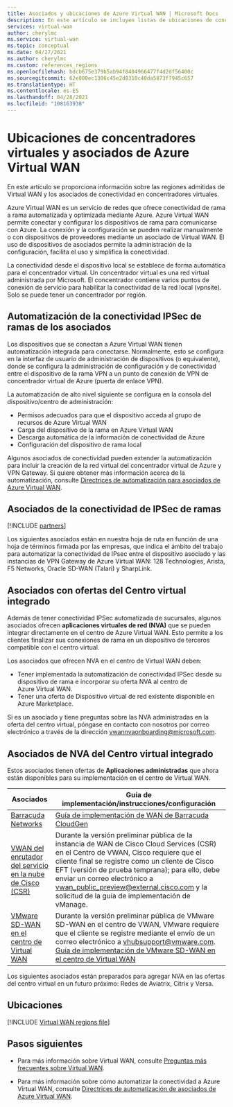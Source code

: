 ```yaml
---
title: Asociados y ubicaciones de Azure Virtual WAN | Microsoft Docs
description: En este artículo se incluyen listas de ubicaciones de concentradores y de asociados de Azure Virtual WAN.
services: virtual-wan
author: cherylmc
ms.service: virtual-wan
ms.topic: conceptual
ms.date: 04/27/2021
ms.author: cherylmc
ms.custom: references_regions
ms.openlocfilehash: bdcb675e379b5ab94f8404966477f4d2df56400c
ms.sourcegitcommit: 62e800ec1306c45e2d8310c40da5873f7945c657
ms.translationtype: HT
ms.contentlocale: es-ES
ms.lasthandoff: 04/28/2021
ms.locfileid: "108163938"
---
```

# <a name="virtual-wan-partners-and-virtual-hub-locations"></a>Ubicaciones de concentradores virtuales y asociados de Azure Virtual WAN

En este artículo se proporciona información sobre las regiones admitidas de Virtual WAN y los asociados de conectividad en concentradores virtuales.

Azure Virtual WAN es un servicio de redes que ofrece conectividad de rama a rama automatizada y optimizada mediante Azure. Azure Virtual WAN permite conectar y configurar los dispositivos de rama para comunicarse con Azure. La conexión y la configuración se pueden realizar manualmente o con dispositivos de proveedores mediante un asociado de Virtual WAN. El uso de dispositivos de asociados permite la administración de la configuración, facilita el uso y simplifica la conectividad.

La conectividad desde el dispositivo local se establece de forma automática para el concentrador virtual. Un concentrador virtual es una red virtual administrada por Microsoft. El concentrador contiene varios puntos de conexión de servicio para habilitar la conectividad de la red local (vpnsite). Solo se puede tener un concentrador por región.

## <a name="branch-ipsec-connectivity-automation-from-partners"></a><a name="automation"></a>Automatización de la conectividad IPSec de ramas de los asociados

Los dispositivos que se conectan a Azure Virtual WAN tienen automatización integrada para conectarse. Normalmente, esto se configura en la interfaz de usuario de administración de dispositivos (o equivalente), donde se configura la administración de configuración y de conectividad entre el dispositivo de la rama VPN a un punto de conexión de VPN de concentrador virtual de Azure (puerta de enlace VPN).

La automatización de alto nivel siguiente se configura en la consola del dispositivo/centro de administración:

* Permisos adecuados para que el dispositivo acceda al grupo de recursos de Azure Virtual WAN
* Carga del dispositivo de la rama en Azure Virtual WAN
* Descarga automática de la información de conectividad de Azure
* Configuración del dispositivo de rama local 

Algunos asociados de conectividad pueden extender la automatización para incluir la creación de la red virtual del concentrador virtual de Azure y VPN Gateway. Si quiere obtener más información acerca de la automatización, consulte [Directrices de automatización para asociados de Azure Virtual WAN](virtual-wan-configure-automation-providers.md).

## <a name="branch-ipsec-connectivity-partners"></a><a name="partners"></a>Asociados de la conectividad de IPSec de ramas

[!INCLUDE [partners](../../includes/virtual-wan-partners-include.md)]

Los siguientes asociados están en nuestra hoja de ruta en función de una hoja de términos firmada por las empresas, que indica el ámbito del trabajo para automatizar la conectividad de IPsec entre el dispositivo asociado y las instancias de VPN Gateway de Azure Virtual WAN: 128 Technologies, Arista, F5 Networks, Oracle SD-WAN (Talari) y SharpLink.

## <a name="partners-with-integrated-virtual-hub-offerings"></a>Asociados con ofertas del Centro virtual integrado

Además de tener conectividad IPSec automatizada de sucursales, algunos asociados ofrecen **aplicaciones virtuales de red (NVA)** que se pueden integrar directamente en el centro de Azure Virtual WAN.  Esto permite a los clientes finalizar sus conexiones de rama en un dispositivo de terceros compatible con el centro virtual.  

Los asociados que ofrecen NVA en el centro de Virtual WAN deben:

* Tener implementada la automatización de conectividad IPSec desde su dispositivo de rama e incorporar su oferta NVA al centro de Azure Virtual WAN.
* Tener una oferta de Dispositivo virtual de red existente disponible en Azure Marketplace.

Si es un asociado y tiene preguntas sobre las NVA administradas en la oferta del centro virtual, póngase en contacto con nosotros por correo electrónico a través de la dirección vwannvaonboarding@microsoft.com.

## <a name="integrated-virtual-hub-nva-partners"></a>Asociados de NVA del Centro virtual integrado

Estos asociados tienen ofertas de **Aplicaciones administradas** que ahora están disponibles para su implementación en el centro de Virtual WAN.

|Asociados|Guía de implementación/instrucciones/configuración|
|---|---|
|[Barracuda Networks](https://azuremarketplace.microsoft.com/en-us/marketplace/apps/barracudanetworks.barracuda_cloudgenwan_gateway?tab=Overviewus/marketplace/apps/barracudanetworks.barracuda_cloudgenwan_gateway?tab=Overview)| [Guía de implementación de WAN de Barracuda CloudGen](https://campus.barracuda.com/product/cloudgenwan/doc/91980640/deployment/)|
|[VWAN del enrutador del servicio en la nube de Cisco (CSR)](https://aka.ms/ciscoMarketPlaceOffer)| Durante la versión preliminar pública de la instancia de WAN de Cisco Cloud Services (CSR) en el Centro de VWAN, Cisco requiere que el cliente final se registre como un cliente de Cisco EFT (versión de prueba temprana); para ello, debe enviar un correo electrónico a vwan_public_preview@external.cisco.com y la solicitud de la guía de implementación de vManage. 
|[VMware SD-WAN en el centro de Virtual WAN](https://sdwan.vmware.com/partners/microsoft) | Durante la versión preliminar pública de VMware SD-WAN en el centro de VWAN, VMware requiere que el cliente se registre mediante el envío de un correo electrónico a vhubsupport@vmware.com. [Guía de implementación de VMware SD-WAN en el centro de Virtual WAN](https://kb.vmware.com/s/article/82746)|

Los siguientes asociados están preparados para agregar NVA en las ofertas del centro virtual en un futuro próximo: Redes de Aviatrix, Citrix y Versa.

## <a name="locations"></a><a name="locations"></a>Ubicaciones

[!INCLUDE [Virtual WAN regions file](../../includes/virtual-wan-regions-include.md)]

## <a name="next-steps"></a>Pasos siguientes

* Para más información sobre Virtual WAN, consulte [Preguntas más frecuentes sobre Virtual WAN](virtual-wan-faq.md).

* Para más información sobre cómo automatizar la conectividad a Azure Virtual WAN, consulte [Directrices de automatización de asociados de Azure Virtual WAN](virtual-wan-configure-automation-providers.md).
